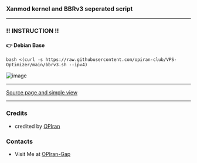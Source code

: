 ### Xanmod kernel and BBRv3 seperated script
 
------------------------------------------------------------------------------------------------------------------------

###  ‼️ INSTRUCTION ‼️

#### 👉 Debian Base
   
```
bash <(curl -s https://raw.githubusercontent.com/opiran-club/VPS-Optimizer/main/bbrv3.sh --ipv4)
```
![image](https://github.com/opiran-club/VPS-Optimizer/assets/130220895/edb14f2d-7558-4808-9ee6-f69e58cd863a)

------------------------------------------------------------------------------------------------------------------------

[Source page and simple view](https://github.com/opiran-club/VPS-Optimizer/blob/main/Xanmod/readme.md)

---------------------------------------------------------------------------------------------------------------------------------------

### Credits
 - credited by [OPIran](https://github.com/opiran-club)

### Contacts
 - Visit Me at [OPIran-Gap](https://t.me/opiranclub)

